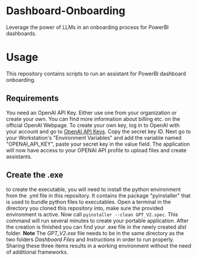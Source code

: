 # Dashboard-Onboarding
Leverage the power of LLMs in an onboarding process for PowerBI dashboards.

# Usage
This repository contains scripts to run an assistant for PowerBI dashboard onboarding. 

## Requirements
You need an OpenAI API Key. Either use one from your organization or create your own. You can find more information about billing etc. on the official OpenAI Webpage.
To create your own key, log in to OpenAI with your account and go to [OpenAI API Keys](https://platform.openai.com/api-keys). Copy the secret key ID. Next go to your Workstation's "Environment Variables" and add the variable named "OPENAI_API_KEY", paste your secret key in the value field. The application will now have access to your OPENAI API profile to upload files and create assistants.

## Create the .exe 
to create the executable, you will need to install the python environment from the .yml file in this repository. It contains the package "pyinstaller" that is used to bundle python files to executables. 
Open a terminal in the directory you cloned this repository into, make sure the provided environment is active. Now call `pyinstaller --clean GPT_V2.spec`. This command will run several minutes to create your portable application. After the creation is finished you can find your .exe file in the newly created *dist* folder. 
**Note** The *GPT_V2.exe* file needs to be in the same directory as the two folders *Dashboard Files* and *Instructions* in order to run properly. Sharing these three items results in a working environment without the need of additional frameworks. 